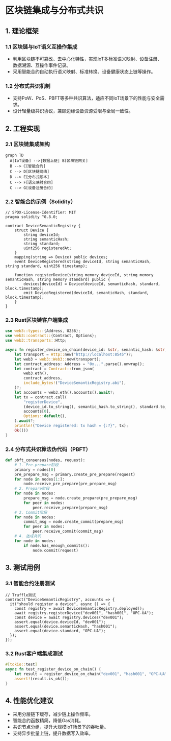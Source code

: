 # 区块链集成与分布式共识

## 1. 理论框架

### 1.1 区块链与IoT语义互操作集成

- 利用区块链不可篡改、去中心化特性，实现IoT多标准语义映射、设备注册、数据溯源、互操作事件记录。
- 采用智能合约自动执行语义映射、标准转换、设备健康状态上链等操作。

### 1.2 分布式共识机制

- 支持PoW、PoS、PBFT等多种共识算法，适应不同IoT场景下的性能与安全需求。
- 设计轻量级共识协议，兼顾边缘设备资源受限与全局一致性。

## 2. 工程实现

### 2.1 区块链集成架构

```mermaid
graph TD
  A[IoT设备] -->|数据上链| B[区块链网关]
  B --> C[智能合约]
  C --> D[区块链网络]
  D --> E[分布式账本]
  C --> F[语义映射合约]
  C --> G[设备注册合约]
```

### 2.2 智能合约示例（Solidity）

```solidity
// SPDX-License-Identifier: MIT
pragma solidity ^0.8.0;

contract DeviceSemanticRegistry {
    struct Device {
        string deviceId;
        string semanticHash;
        string standard;
        uint256 registeredAt;
    }
    mapping(string => Device) public devices;
    event DeviceRegistered(string deviceId, string semanticHash, string standard, uint256 timestamp);

    function registerDevice(string memory deviceId, string memory semanticHash, string memory standard) public {
        devices[deviceId] = Device(deviceId, semanticHash, standard, block.timestamp);
        emit DeviceRegistered(deviceId, semanticHash, standard, block.timestamp);
    }
}
```

### 2.3 Rust区块链客户端集成

```rust
use web3::types::{Address, U256};
use web3::contract::{Contract, Options};
use web3::transports::Http;

async fn register_device_on_chain(device_id: &str, semantic_hash: &str, standard: &str) -> web3::Result<()> {
    let transport = Http::new("http://localhost:8545")?;
    let web3 = web3::Web3::new(transport);
    let contract_address: Address = "0x...".parse().unwrap();
    let contract = Contract::from_json(
        web3.eth(),
        contract_address,
        include_bytes!("DeviceSemanticRegistry.abi"),
    )?;
    let accounts = web3.eth().accounts().await?;
    let tx = contract.call(
        "registerDevice",
        (device_id.to_string(), semantic_hash.to_string(), standard.to_string()),
        accounts[0],
        Options::default(),
    ).await?;
    println!("Device registered: tx hash = {:?}", tx);
    Ok(())
}
```

### 2.4 分布式共识算法伪代码（PBFT）

```python
def pbft_consensus(nodes, request):
    # 1. Pre-prepare阶段
    primary = nodes[0]
    pre_prepare_msg = primary.create_pre_prepare(request)
    for node in nodes[1:]:
        node.receive_pre_prepare(pre_prepare_msg)
    # 2. Prepare阶段
    for node in nodes:
        prepare_msg = node.create_prepare(pre_prepare_msg)
        for peer in nodes:
            peer.receive_prepare(prepare_msg)
    # 3. Commit阶段
    for node in nodes:
        commit_msg = node.create_commit(prepare_msg)
        for peer in nodes:
            peer.receive_commit(commit_msg)
    # 4. 达成共识
    for node in nodes:
        if node.has_enough_commits():
            node.commit(request)
```

## 3. 测试用例

### 3.1 智能合约注册测试

```solidity
// Truffle测试
contract("DeviceSemanticRegistry", accounts => {
  it("should register a device", async () => {
    const registry = await DeviceSemanticRegistry.deployed();
    await registry.registerDevice("dev001", "hash001", "OPC-UA");
    const device = await registry.devices("dev001");
    assert.equal(device.deviceId, "dev001");
    assert.equal(device.semanticHash, "hash001");
    assert.equal(device.standard, "OPC-UA");
  });
});
```

### 3.2 Rust客户端集成测试

```rust
#[tokio::test]
async fn test_register_device_on_chain() {
    let result = register_device_on_chain("dev001", "hash001", "OPC-UA").await;
    assert!(result.is_ok());
}
```

## 4. 性能优化建议

- 采用分层链下缓存，减少链上操作频率。
- 智能合约函数精简，降低Gas消耗。
- 共识节点分组，提升大规模IoT场景下的吞吐量。
- 支持异步批量上链，提升数据写入效率。
